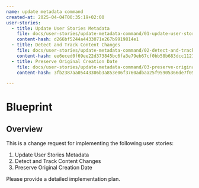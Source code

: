 ```yaml
---
name: update metadata command
created-at: 2025-04-04T00:35:19+02:00
user-stories:
  - title: Update User Stories Metadata
    file: docs/user-stories/update-metadata-command/01-update-user-stories-metadata.md
    content-hash: d266bf5244a4433071e267b9919814e1
  - title: Detect and Track Content Changes
    file: docs/user-stories/update-metadata-command/02-detect-and-track-content-changes.md
    content-hash: ee6eced0f69ee22d373845bc6fa3e79eb67cf0bb58b683dcc1121f451fb4e01c
  - title: Preserve Original Creation Date
    file: docs/user-stories/update-metadata-command/03-preserve-original-creation-date.md
    content-hash: 3fb2387aa05443306b3a853e06f3760adbaa25f95905366de7f05f24f1955a42

---
```


# Blueprint

## Overview

This is a change request for implementing the following user stories:
1. Update User Stories Metadata
2. Detect and Track Content Changes
3. Preserve Original Creation Date


Please provide a detailed implementation plan.
